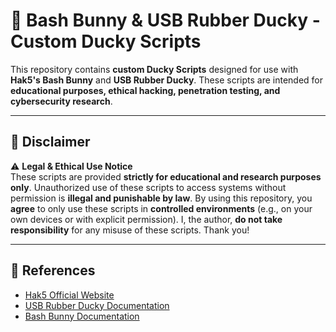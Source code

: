 # 🐇 Bash Bunny & USB Rubber Ducky - Custom Ducky Scripts

This repository contains **custom Ducky Scripts** designed for use with **Hak5's Bash Bunny** and **USB Rubber Ducky**. These scripts are intended for **educational purposes, ethical hacking, penetration testing, and cybersecurity research**.

---

## 🚨 Disclaimer

⚠ **Legal & Ethical Use Notice**  
These scripts are provided **strictly for educational and research purposes only**. Unauthorized use of these scripts to access systems without permission is **illegal and punishable by law**. By using this repository, you **agree** to only use these scripts in **controlled environments** (e.g., on your own devices or with explicit permission). I, the author, **do not take responsibility** for any misuse of these scripts. Thank you!

---


## 🔗 References

- [Hak5 Official Website](https://hak5.org/)
- [USB Rubber Ducky Documentation](https://docs.hak5.org/)
- [Bash Bunny Documentation](https://docs.hak5.org/bash-bunny/)

